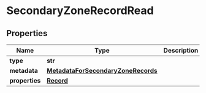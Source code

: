 # SecondaryZoneRecordRead

## Properties
| Name | Type | Description | Notes |
| ------------ | ------------- | ------------- | ------------- |
| **type** | **str** |  |  |
| **metadata** | [**MetadataForSecondaryZoneRecords**](MetadataForSecondaryZoneRecords.md) |  |  |
| **properties** | [**Record**](Record.md) |  |  |



